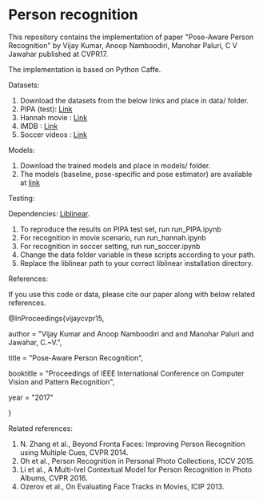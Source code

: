 # Person recognition
This repository contains the implementation of paper "Pose-Aware Person Recognition" by Vijay Kumar, Anoop Namboodiri, Manohar Paluri, C V Jawahar published at CVPR17.

The implementation is based on Python Caffe.

Datasets:
1. Download the datasets from the below links and place in data/ folder.
2. PIPA (test): [Link](https://people.eecs.berkeley.edu/~nzhang/piper.html)
3. Hannah movie : [Link](http://www.technicolor.com/en/innovation/scientific-community/scientific-data-sharing/hannah-dataset)
4. IMDB : [Link](http://cvit.iiit.ac.in/images/Projects/PersonRecognition/Data/imdb.zip)
5. Soccer videos : [Link](http://cvit.iiit.ac.in/images/Projects/PersonRecognition/Data/soccer.zip)


Models:
1. Download the trained models and place in models/ folder.
2. The models (baseline, pose-specific and pose estimator) are available at [link](http://cvit.iiit.ac.in/images/Projects/PersonRecognition/models.zip)


Testing:

Dependencies: [Liblinear](https://www.csie.ntu.edu.tw/~cjlin/liblinear/).

1. To reproduce the results on PIPA test set, run run_PIPA.ipynb
2. For recognition in movie scenario, run run_hannah.ipynb
3. For recognition in soccer setting, run run_soccer.ipynb
4. Change the data folder variable in these scripts according to your path.
5. Replace the liblinear path to your correct liblinear installation directory.



References:

If you use this code or data, please cite our paper along with below related references.

@InProceedings{vijaycvpr15,
 
author    = "Vijay Kumar and Anoop Namboodiri and and Manohar Paluri and Jawahar, C.~V.",

title     = "Pose-Aware Person Recognition",

booktitle = "Proceedings of IEEE International Conference on Computer Vision and Pattern Recognition",

year      = "2017"

}

Related references:

1. N. Zhang et al., Beyond Fronta Faces: Improving Person Recognition using Multiple Cues, CVPR 2014.
2. Oh et al., Person Recognition in Personal Photo Collections, ICCV 2015.
3. Li et al., A Multi-lvel Contextual Model for Person Recognition in Photo Albums, CVPR 2016.
4. Ozerov et al., On Evaluating Face Tracks in Movies, ICIP 2013.
